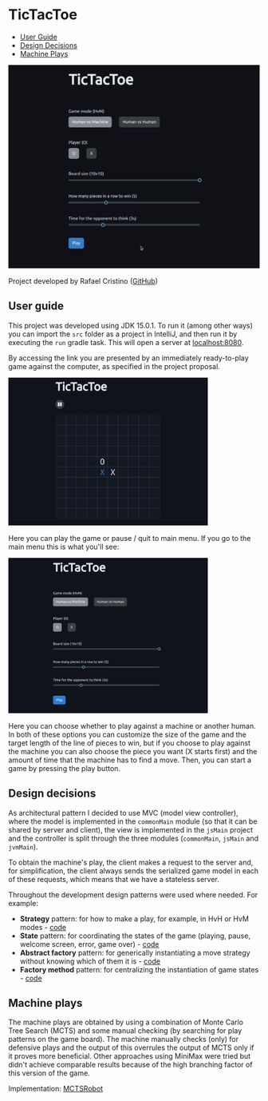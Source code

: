# TicTacToe

- [User Guide](#user-guide)
- [Design Decisions](#design-decisions)
- [Machine Plays](#machine-plays)

<img src="docs/demo.gif" width="600" />

Project developed by Rafael Cristino ([GitHub](https://github.com/rafaavc))

## User guide

This project was developed using JDK 15.0.1. To run it (among other ways) you can import the `src` folder as a project in IntelliJ, and then run it by executing the `run` gradle task. This will open a server at [localhost:8080](http://localhost:8080).

By accessing the link you are presented by an immediately ready-to-play game against the computer, as specified in the project proposal.

<img src="docs/beginning.png" width="400" />

Here you can play the game or pause / quit to main menu. If you go to the main menu this is what you'll see:

<img src="docs/mainMenu.png" width="400" />

Here you can choose whether to play against a machine or another human. In both of these options you can customize the size of the game and the target length of the line of pieces to win, but if you choose to play against the machine you can also choose the piece you want (X starts first) and the amount of time that the machine has to find a move. Then, you can start a game by pressing the play button.

## Design decisions

As architectural pattern I decided to use MVC (model view controller), where the model is implemented in the `commonMain` module (so that it can be shared by server and client), the view is implemented in the `jsMain` project and the controller is split through the three modules (`commonMain`, `jsMain` and `jvmMain`).

To obtain the machine's play, the client makes a request to the server and, for simplification, the client always sends the serialized game model in each of these requests, which means that we have a stateless server.

Throughout the development design patterns were used where needed. For example:

- **Strategy** pattern: for how to make a play, for example, in HvH or HvM modes - [code](src/jsMain/kotlin/controller/move)
- **State** pattern: for coordinating the states of the game (playing, pause, welcome screen, error, game over) - [code](src/jsMain/kotlin/controller/states)
- **Abstract factory** pattern: for generically instantiating a move strategy without knowing which of them it is - [code](src/jsMain/kotlin/controller/move/factory)
- **Factory method** pattern: for centralizing the instantiation of game states - [code](src/jsMain/kotlin/controller/states/GameStateFactory.kt)

## Machine plays

The machine plays are obtained by using a combination of Monte Carlo Tree Search (MCTS) and some manual checking (by searching for play patterns on the game board). The machine manually checks (only) for defensive plays and the output of this overrules the output of MCTS only if it proves more beneficial. Other approaches using MiniMax were tried but didn't achieve comparable results because of the high branching factor of this version of the game.

Implementation: [MCTSRobot](src/jvmMain/kotlin/ai/MCTSRobot.kt)
